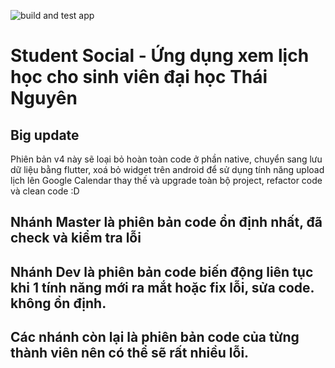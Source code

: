 ![build and test app](https://github.com/EagleTeam/student-social/workflows/build%20and%20test%20app/badge.svg?branch=new-version-and-refactor)

# Student Social - Ứng dụng xem lịch học cho sinh viên đại học Thái Nguyên

## Big update
Phiên bản v4 này sẽ loại bỏ hoàn toàn code ở phần native, chuyển sang lưu dữ liệu bằng flutter, xoá bỏ widget trên android để sử dụng tính năng upload lịch lên Google Calendar thay thế và upgrade toàn bộ project, refactor code và clean code :D


## Nhánh Master là phiên bản code ổn định nhất, đã check và kiểm tra lỗi

## Nhánh Dev là phiên bản code biến động liên tục khi 1 tính năng mới ra mắt hoặc fix lỗi, sửa code. không ổn định.

## Các nhánh còn lại là phiên bản code của từng thành viên nên có thể sẽ rất nhiều lỗi.